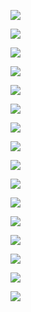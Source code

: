 ![](actionable-core-values.png)

![](backlog-sprint-conceptual.png)

![](define-lifeycycle-structure-with-help-from-sipoc.png)

![](define-product-team-execution-structure.png)

![](discover-structure-by-way-of-sipoc.png)

![](gatekeeper-poc.png)

![](how-to-diagram-jira.png)

![](infrastructure-layers.png)

![](laptop-to-anywhere.png)

![](many-to-many-small.png)

![](original-poc.png)

![](product-team-structures-by-way-of-taxonomy.png)

![](qbal2000.png)

![](qbal2007_m1.jpg)

![](sde-conceptual.png)

![](sidebar-proto.png)
